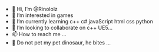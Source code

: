 - 👋 Hi, I’m @Rinololz
- 👀 I’m interested in games
- 🌱 I’m currently learning c++ c# javaScript html css python
- 💞️ I’m looking to collaborate on c++ UE5...
- 📫 How to reach me ...
- 🚫 Do not pet my pet dinosaur, he bites ...

<!---
Rinololz/Rinololz is a ✨ special ✨ repository because its `README.md` (this file) appears on your GitHub profile.
You can click the Preview link to take a look at your changes.
--->
